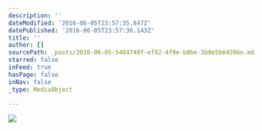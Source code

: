 ```yaml
---
description: ''
dateModified: '2016-06-05T23:57:35.847Z'
datePublished: '2016-06-05T23:57:36.143Z'
title: ''
author: []
sourcePath: _posts/2016-06-05-5484749f-ef82-4f9e-b0be-3b0e5b84596e.md
starred: false
inFeed: true
hasPage: false
inNav: false
_type: MediaObject

---
```

<article style=""><img src="https://the-grid-user-content.s3-us-west-2.amazonaws.com/85de4818-4f66-4eb2-9dab-8b663845e780.png" /></article>